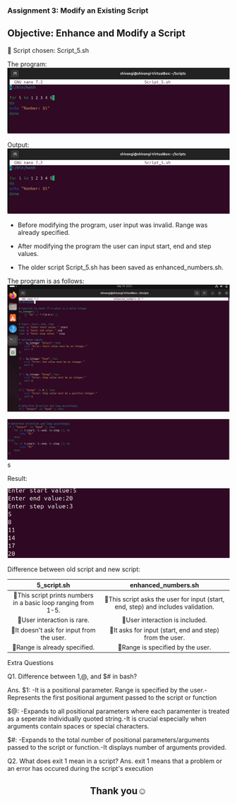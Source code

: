 ### Assignment 3: Modify an Existing Script

## Objective: Enhance and Modify a Script
 📜
 Script chosen: Script_5.sh

 The program:
 ![alt text](<Images/WhatsApp Image 2025-09-10 at 21.54.47_7d382260.jpg>)

 Output:
 ![alt text](<Images/WhatsApp Image 2025-09-10 at 21.54.47_7d382260-1.jpg>)


*  Before modifying the program, user input was invalid. Range was
 already specified.
 
*  After modifying the program the user can input start, end and
 step values.
 
*  The older script Script_5.sh has been saved as enhanced_numbers.sh.


 The program is as follows:
 ![alt text](<Images/WhatsApp Image 2025-09-10 at 22.22.13_8bf025f5.jpg>)

![alt text](<Images/WhatsApp Image 2025-09-10 at 22.22.20_a9b8dcb7.jpg>)s

Result:


![alt text](<Images/Screenshot 2025-09-10 221912.png>)

Difference between old script and new script:

| 5_script.sh | enhanced_numbers.sh |
| :-------: | :-------: |
| 🔹This script prints numbers in a basic loop ranging from 1-5. | 🔹This script asks the user for input (start, end, step) and includes validation.|
| 🔹User interaction is rare. | 🔹User interaction is included. |
| 🔹It doesn't ask for input from the user. | 🔹It asks for input (start, end and step) from the user. |
| 🔹Range is already specified. | 🔹Range is specified by the user. |

Extra Questions

Q1. Difference between 1,@, and $# in bash?

 Ans. $1: -It is a positional parameter.
 Range is specified by the user.-Represents the first positional argument passed to the script or function

 $@: -Expands to all positional parameters where each paramenter is treated as a
 seperate individually quoted string.-It is crucial especially when arguments contain spaces or special characters.

 $#: -Expands to the total number of positional parameters/arguments passed to the
 script or function.-It displays number of arguments provided.

 Q2. What does exit 1 mean in a script?
Ans. exit 1 means that a problem or an error has occured during the script's
 execution


 
 <h2 align="center">Thank you☺️</h2>